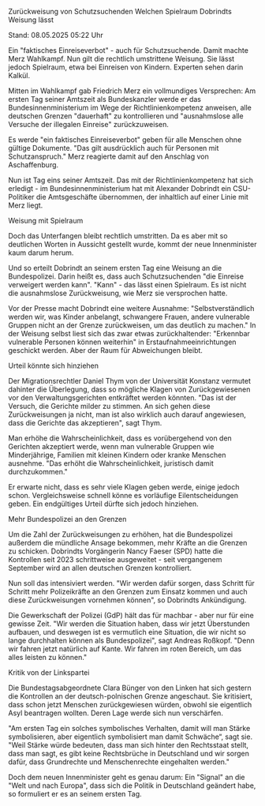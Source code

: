 
Zurückweisung von Schutzsuchenden
Welchen Spielraum Dobrindts Weisung lässt


Stand: 08.05.2025 05:22 Uhr


Ein "faktisches Einreiseverbot" - auch für Schutzsuchende. Damit machte Merz Wahlkampf. Nun gilt die rechtlich umstrittene Weisung. Sie lässt jedoch Spielraum, etwa bei Einreisen von Kindern. Experten sehen darin Kalkül. 



Mitten im Wahlkampf gab Friedrich Merz ein vollmundiges Versprechen: Am ersten Tag seiner Amtszeit als Bundeskanzler werde er das Bundesinnenministerium im Wege der Richtlinienkompetenz anweisen, alle deutschen Grenzen "dauerhaft" zu kontrollieren und "ausnahmslose alle Versuche der illegalen Einreise" zurückzuweisen.


Es werde "ein faktisches Einreiseverbot" geben für alle Menschen ohne gültige Dokumente. "Das gilt ausdrücklich auch für Personen mit Schutzanspruch." Merz reagierte damit auf den Anschlag von Aschaffenburg.


Nun ist Tag eins seiner Amtszeit. Das mit der Richtlinienkompetenz hat sich erledigt - im Bundesinnenministerium hat mit Alexander Dobrindt ein CSU-Politiker die Amtsgeschäfte übernommen, der inhaltlich auf einer Linie mit Merz liegt.

Weisung mit Spielraum


Doch das Unterfangen bleibt rechtlich umstritten. Da es aber mit so deutlichen Worten in Aussicht gestellt wurde, kommt der neue Innenminister kaum darum herum.


Und so erteilt Dobrindt an seinem ersten Tag eine Weisung an die Bundespolizei. Darin heißt es, dass auch Schutzsuchenden "die Einreise verweigert werden kann". "Kann" - das lässt einen Spielraum. Es ist nicht die ausnahmslose Zurückweisung, wie Merz sie versprochen hatte.


Vor der Presse macht Dobrindt eine weitere Ausnahme: "Selbstverständlich werden wir, was Kinder anbelangt, schwangere Frauen, andere vulnerable Gruppen nicht an der Grenze zurückweisen, um das deutlich zu machen." In der Weisung selbst liest sich das zwar etwas zurückhaltender: "Erkennbar vulnerable Personen können weiterhin" in Erstaufnahmeeinrichtungen geschickt werden. Aber der Raum für Abweichungen bleibt.

Urteil könnte sich hinziehen


Der Migrationsrechtler Daniel Thym von der Universität Konstanz vermutet dahinter die Überlegung, dass so mögliche Klagen von Zurückgewiesenen vor den Verwaltungsgerichten entkräftet werden könnten. "Das ist der Versuch, die Gerichte milder zu stimmen. An sich gehen diese Zurückweisungen ja nicht, man ist also wirklich auch darauf angewiesen, dass die Gerichte das akzeptieren", sagt Thym.


Man erhöhe die Wahrscheinlichkeit, dass es vorübergehend von den Gerichten akzeptiert werde, wenn man vulnerable Gruppen wie Minderjährige, Familien mit kleinen Kindern oder kranke Menschen ausnehme. "Das erhöht die Wahrscheinlichkeit, juristisch damit durchzukommen."


Er erwarte nicht, dass es sehr viele Klagen geben werde, einige jedoch schon. Vergleichsweise schnell könne es vorläufige Eilentscheidungen geben. Ein endgültiges Urteil dürfte sich jedoch hinziehen.

Mehr Bundespolizei an den Grenzen


Um die Zahl der Zurückweisungen zu erhöhen, hat die Bundespolizei außerdem die mündliche Ansage bekommen, mehr Kräfte an die Grenzen zu schicken. Dobrindts Vorgängerin Nancy Faeser (SPD) hatte die Kontrollen seit 2023 schrittweise ausgeweitet - seit vergangenem September wird an allen deutschen Grenzen kontrolliert.


Nun soll das intensiviert werden. "Wir werden dafür sorgen, dass Schritt für Schritt mehr Polizeikräfte an den Grenzen zum Einsatz kommen und auch diese Zurückweisungen vornehmen können", so Dobrindts Ankündigung.


Die Gewerkschaft der Polizei (GdP) hält das für machbar - aber nur für eine gewisse Zeit. "Wir werden die Situation haben, dass wir jetzt Überstunden aufbauen, und deswegen ist es vermutlich eine Situation, die wir nicht so lange durchhalten können als Bundespolizei", sagt Andreas Roßkopf. "Denn wir fahren jetzt natürlich auf Kante. Wir fahren im roten Bereich, um das alles leisten zu können."

Kritik von der Linkspartei


Die Bundestagsabgeordnete Clara Bünger von den Linken hat sich gestern die Kontrollen an der deutsch-polnischen Grenze angeschaut. Sie kritisiert, dass schon jetzt Menschen zurückgewiesen würden, obwohl sie eigentlich Asyl beantragen wollten. Deren Lage werde sich nun verschärfen.


"Am ersten Tag ein solches symbolisches Verhalten, damit will man Stärke symbolisieren, aber eigentlich symbolisiert man damit Schwäche“, sagt sie. "Weil Stärke würde bedeuten, dass man sich hinter den Rechtsstaat stellt, dass man sagt, es gibt keine Rechtsbrüche in Deutschland und wir sorgen dafür, dass Grundrechte und Menschenrechte eingehalten werden."


Doch dem neuen Innenminister geht es genau darum: Ein "Signal" an die "Welt und nach Europa", dass sich die Politik in Deutschland geändert habe, so formuliert er es an seinem ersten Tag.

